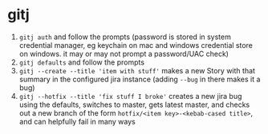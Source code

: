 # gitj

1. `gitj auth` and follow the prompts (password is stored in system credential manager, eg keychain on mac and windows credential store on windows. it may or may not prompt a password/UAC check)
2. `gitj defaults` and follow the prompts
3. `gitj --create --title 'item with stuff'` makes a new Story with that summary in the configured jira instance (adding `--bug` in there makes it a bug)
4. `gitj --hotfix --title 'fix stuff I broke'` creates a new jira bug using the defaults, switches to master, gets latest master, and checks out a new branch of the form `hotfix/<item key>-<kebab-cased title>`, and can helpfully fail in many ways

